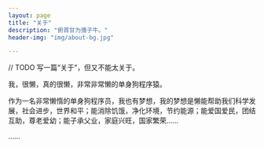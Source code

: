 ```yaml
---
layout: page
title: "关于"
description: "俯首甘为孺子牛。"
header-img: "img/about-bg.jpg"

---
```


// TODO 写一篇“关于”，但又不能太关于。

我，很懒，真的很懒，非常非常懒的单身狗程序猿。

作为一名非常懒惰的单身狗程序员，我也有梦想，我的梦想是懒能帮助我们科学发展，社会进步，世界和平；能消除饥饿，净化环境，节约能源；能爱国爱民，团结互助，尊老爱幼；能子承父业，家庭兴旺，国家繁荣……

……

